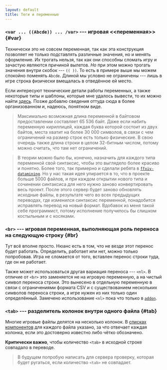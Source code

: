 ```yaml
---
layout: default
title: Теги и переменные
---
```


### `<var ... ((Abcde)) ... /var>` --- игровая <<переменная>> {#var}

Технически это не совсем переменная, так как эта конструкция позволяет не только подставлять различные значения, но и менять оформление. Их трогать нельзя, так как они способны сломать игру и зачастую являются причиной вылетов. _Но_ при этом можно трогать значения внутри скобок --- `(( ))`. То есть в примере выше мы можем спокойно поменять `Abcde`. Длиной мы условно не ограничены --- лишь в игре строка физически вмещалась в отведённое ей место.

Если интересуют технические детали работы переменных, а также некоторые типы и шаблоны, которые мне удалось вывести, то их можно найти [здесь](https://github.com/endervad/ffxiv_exd_conversion/tree/main/research). Позже добавлю сведения оттуда сюда в более организованном и, надеюсь, понятном виде.

> Максимально возможная длина переменной в байтовом предоставлении составляет 65 536 байт. Даже если набить переменную кириллицей, каждая буква которой состоит из двух байтов, места хватит на более 30 000 символов, в связи с чем ограничений на размер строк есть только физические. В свою очередь также длина строки в целом 32-битным числом, потому можно считать, что там нет ограничений.

> В теории можно было бы, конечно, назначить для каждого типа переменной свой синтаксис, чтобы это выглядело более красиво и понятно. Более того, так примерно и сделали ребята в [`ffxiv-datamining`](https://github.com/xivapi/ffxiv-datamining). Но у нас такая идея упирается в то, что в проекте больше 5000 файлов, и при каждом открытии нового типа и сочинении синтаксиса для него нужно заново конвертировать весь проект. После этого сервер будет заново обновлять исходные файлы, в результате чего во всех предыдущих переводах, где изменился синтаксис переменной, понадобится исправлять перевод на новый формат. Вдобавок из меня такой себе программист, потому исполнение получилось бы слишком костыльным и с косяками.

### `<br>` --- игровая переменная, выполняющая роль переноса на следующую строку {#br}

Тут всё вполне просто. Нюанс есть в том, что не везде этот перенос будет работать. Определить, работает или нет, можно только попробовав. Игра не сломается от того, вставлен перенос строки туда, где он не работает.

Также может использоваться другая вариация переноса --- `<nl>`. В отличие от `<br>` это заменяется не на игровую переменную, а на чистый символ переноса строки. Это вынесено в отдельную переменную в связи с ограничениями формата CSV и с существованием нескольких символов переноса строки, а игре нужен из них только один определённый. Замечено использование `<nl>` пока что только в [`addon`](https://host6450.hnt.ru/projects/ffxiv-translation/addon/).

### `<tab>` --- разделитель колонок внутри одного файла {#tab}

Многие игровые файлы делятся на несколько колонок. В [списках компонентов](https://github.com/endervad/ffxiv_translation/wiki/%D0%A1%D0%BF%D0%B8%D1%81%D0%BA%D0%B8-%D0%BA%D0%BE%D0%BC%D0%BF%D0%BE%D0%BD%D0%B5%D0%BD%D1%82%D0%BE%D0%B2) для каждого файла указано, за что отвечает каждая колонка, если это достоверно известно либо чётко обозначено.

**Критически важно**, чтобы количество `<tab>` в исходной строке совпадало в переводе.
> В будущем попробую написать для сервера проверку, которая будет ругаться, если количество `<tab>` не совпадает.